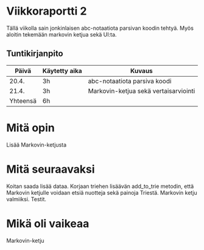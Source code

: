 # Viikkoraportti 2

Tällä viikolla sain jonkinlaisen abc-notaatiota parsivan koodin tehtyä.
Myös aloitin tekemään markovin ketjua sekä UI:ta.
## Tuntikirjanpito

| Päivä | Käytetty aika | Kuvaus |
| ----- | ------------- | ------ |
| 20.4.  | 3h            | abc-notaatiota parsiva koodi |
| 21.4.  | 3h            | Markovin-ketjua sekä vertaisarviointi |
| Yhteensä | 6h         |        |


# Mitä opin

Lisää Markovin-ketjusta

# Mitä seuraavaksi

Koitan saada lisää dataa. Korjaan triehen lisäävän add_to_trie metodin, että Markovin ketjulle voidaan etsiä nuotteja sekä painoja Triestä.
Markovin ketju valmiiksi.
Testit.

# Mikä oli vaikeaa

Markovin-ketju
